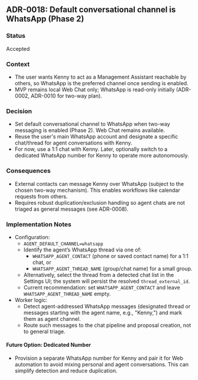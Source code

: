 ## ADR-0018: Default conversational channel is WhatsApp (Phase 2)

### Status
Accepted

### Context
- The user wants Kenny to act as a Management Assistant reachable by others, so WhatsApp is the preferred channel once sending is enabled.
- MVP remains local Web Chat only; WhatsApp is read-only initially (ADR-0002, ADR-0010 for two-way plan).

### Decision
- Set default conversational channel to WhatsApp when two-way messaging is enabled (Phase 2). Web Chat remains available.
- Reuse the user's main WhatsApp account and designate a specific chat/thread for agent conversations with Kenny.
 - For now, use a 1:1 chat with Kenny. Later, optionally switch to a dedicated WhatsApp number for Kenny to operate more autonomously.

### Consequences
- External contacts can message Kenny over WhatsApp (subject to the chosen two-way mechanism). This enables workflows like calendar requests from others.
- Requires robust duplication/exclusion handling so agent chats are not triaged as general messages (see ADR-0008).

### Implementation Notes
- Configuration:
  - `AGENT_DEFAULT_CHANNEL=whatsapp`
  - Identify the agent’s WhatsApp thread via one of:
    - `WHATSAPP_AGENT_CONTACT` (phone or saved contact name) for a 1:1 chat, or
    - `WHATSAPP_AGENT_THREAD_NAME` (group/chat name) for a small group.
  - Alternatively, select the thread from a detected chat list in the Settings UI; the system will persist the resolved `thread_external_id`.
  - Current recommendation: set `WHATSAPP_AGENT_CONTACT` and leave `WHATSAPP_AGENT_THREAD_NAME` empty.
- Worker logic:
  - Detect agent-addressed WhatsApp messages (designated thread or messages starting with the agent name, e.g., "Kenny,") and mark them as agent channel.
  - Route such messages to the chat pipeline and proposal creation, not to general triage.

#### Future Option: Dedicated Number
- Provision a separate WhatsApp number for Kenny and pair it for Web automation to avoid mixing personal and agent conversations. This can simplify detection and reduce duplication.


